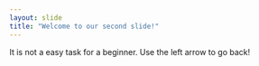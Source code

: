 ```yaml
---
layout: slide
title: "Welcome to our second slide!"
---
```

It is not a easy task for a beginner.
Use the left arrow to go back!

